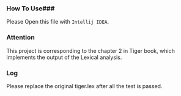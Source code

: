### How To Use###

Please Open this file with `Intellij IDEA`.

### Attention

This project is corresponding to the chapter 2 in Tiger book, which implements the output of the Lexical analysis.



### Log

Please replace the original tiger.lex after all the test is passed.